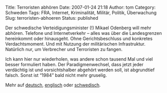 Title: Terroristen abhören
Date: 2007-01-24 21:18
Author: tom
Category: Schweden
Tags: FRA, Internet, Kriminalität, Militär, Politik, Überwachung
Slug: terroristen-abhoeren
Status: published

Der schwedische Verteidigungsminister (!) Mikael Odenberg will mehr
abhören. Telefone und Internetverkehr – alles was über die Landesgrenzen
hereinkommt oder hinausgeht. Ohne Gerichtsbeschluss und konkretes
Verdachtsmoment. Und mit Nutzung der militärischen Infrastruktur.
Natürlich nur, um Verbrecher und Terroristen zu fangen.

Ich kann hier nur wiederholen, was andere schon tausend Mal und viel
besser formuliert haben. Der Paradigmenwechsel, dass jetzt jeder
verdächtig ist und vorsichtshalber abgehört werden soll, ist abgrundtief
falsch. Sonst ist “1984” bald nicht mehr gruselig.

Mehr auf
[deutsch](http://www.sr.se/cgi-bin/International/nyhetssidor/artikel.asp?ProgramID=2108&Nyheter=&format=1&artikel=1162635),
[englisch](http://www.thelocal.se/6192/20070124/) oder
[schwedisch](http://www.sr.se/Ekot/artikel.asp?artikel=1163258).

